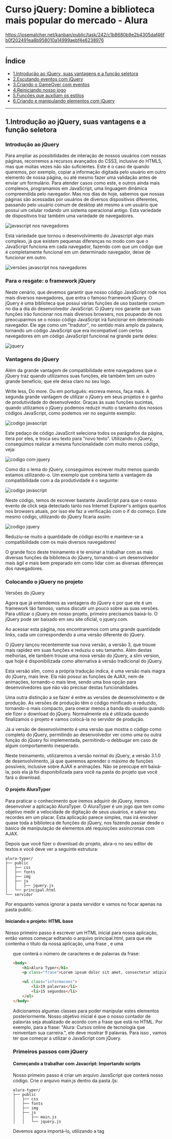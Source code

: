# Curso jQuery: Domine a biblioteca mais popular do mercado - Alura

https://josemalcher.net/kanban/public/task/242/c1b8680b9e2b4305daf46fb0f202491ea8b958010a14999aebf4e6238976



---

## <a name="indice">Índice</a>

- [1.Introdução ao jQuery, suas vantagens e a função seletora](#parte1)   
- [2.Escutando eventos com jQuery](#parte2)   
- [3.Criando o GameOver com eventos](#parte3)   
- [4.Reiniciando nosso jogo](#parte4)   
- [5.Funções que auxiliam os estilos](#parte5)   
- [6.Criando e manipulando elementos com jQuery](#parte6)   


---

## <a name="parte1">1.Introdução ao jQuery, suas vantagens e a função seletora</a>

### Introdução ao jQuery

Para ampliar as possibilidades de interação de nossos usuários com nossas páginas, recorremos a recursos avançados do CSS3, inclusive do HTML5, mas que muitas vezes não são suficientes. Este é o caso de quando queremos, por exemplo, copiar a informação digitada pelo usuário em outro elemento de nossa página, ou até mesmo fazer uma validação antes de enviar um formulário. Para atender casos como este, e outros ainda mais complexos, programamos em JavaScript, uma linguagem dinâmica compreendida pelo navegador.
Mas nos dias de hoje, sabemos que nossas páginas são acessadas por usuários de diversos dispositivos diferentes, passando pelo usuário comum de desktop até mesmo a um usuário que possuí um celular rodando um sistema operacional antigo. Esta variedade de dispositivos traz também uma variedade de navegadores.

![javascript nos navegadores](https://github.com/josemalcher/ALURA-Curso-jQuery-Domine-a-biblioteca-mais-popular-do-mercado/blob/master/img_git/sem_jquery_navegadores1.png?raw=true)

Esta variedade que tornou o desenvolvimento do Javascript algo mais complexo, já que existem pequenas diferenças no modo com que o JavaScript funciona em cada navegador, fazendo com que um código que é completamente funcional em um determinado navegador, deixe de funcionar em outro.

![versões javascript nos navegadores](https://github.com/josemalcher/ALURA-Curso-jQuery-Domine-a-biblioteca-mais-popular-do-mercado/blob/master/img_git/sem_jquery_navegadores.png?raw=true)


### Para o resgate: o framework jQuery

Neste cenário, que devemos garantir que nosso código JavaScript rode nos mais diversos navegadores, que entra o famoso framework jQuery. O jQuery é uma biblioteca que possuí várias funções de uso bastante comum no dia a dia do desenvolvedor JavaScript. O jQuery nos garante que suas funções irão funcionar nos mais diversos browsers, nos poupando de nos preocuparmos se o nosso código JavaScript irá funcionar em determinado navegador.
Ele age como um "tradutor", no sentido mais amplo da palavra, tornando um código JavaScript que era incompatível com certos navegadores em um código JavaScript funcional na grande parte deles:

![jquery](https://github.com/josemalcher/ALURA-Curso-jQuery-Domine-a-biblioteca-mais-popular-do-mercado/blob/master/img_git/com_jquery.png?raw=true)

### Vantagens do jQuery

Além da grande vantagem de compatibilidade entre navegadores que o jQuery traz quando utilizamos suas funções, ele também tem um outro grande benefício, que ele deixa claro no seu logo.

Write less, Do more. Ou em português: escreva menos, faça mais. A segunda grande vantagem de utilizar o jQuery em seus projetos é o ganho de produtividade do desenvolvedor. Graças às suas funções sucintas, quando utilizamos o jQuery podemos reduzir muito o tamanho dos nossos códigos JavaScript, como podemos ver no seguinte exemplo:

![codigo javascript](https://github.com/josemalcher/ALURA-Curso-jQuery-Domine-a-biblioteca-mais-popular-do-mercado/blob/master/img_git/codigo_sem_jquery_1.png?raw=true)

Este pedaço de código JavaScrit seleciona todos os parágrafos da página, itera por eles, e troca seu texto para "novo texto". Utilizando o jQuery, conseguimos realizar a mesma funcionalidade com muito menos código, veja:

![codigo com jquery](https://github.com/josemalcher/ALURA-Curso-jQuery-Domine-a-biblioteca-mais-popular-do-mercado/blob/master/img_git/codigo_com_jquery_1.png?raw=true)

Como diz o lema do jQuery, conseguimos escrever muito menos quando estamos utilizando-o.
Um exemplo que combina tanto a vantagem da compatibilidade com a da produtividade é o seguinte:

![codigo javascript](https://github.com/josemalcher/ALURA-Curso-jQuery-Domine-a-biblioteca-mais-popular-do-mercado/blob/master/img_git/codigo_sem_jquery_2.png?raw=true)

Neste código, temos de escrever bastante JavaScript para que o nosso evento de click seja detectado tanto nos Internet Explorer's antigos quantos nos browsers atuais, por isso ele faz a verificação com o if do começo. Este mesmo código, utilizando do jQuery ficaria assim:

![codigo jquery](https://github.com/josemalcher/ALURA-Curso-jQuery-Domine-a-biblioteca-mais-popular-do-mercado/blob/master/img_git/codigo_com_jquery_2.png?raw=true)

Reduziu-se muito a quantidade de código escrito e manteve-se a compatibilidade com os mais diversos navegadores!

O grande foco deste treinamento é te ensinar a trabalhar com as mais diversas funções da biblioteca do jQuery, tornando-o um desenvolvedor mais ágil e mais bem preparado em como lidar com as diversas diferenças dos navegadores.


### Colocando o jQuery no projeto

Versões do jQuery

Agora que já entendemos as vantagens do jQuery e por que ele é um framework tão famoso, vamos discutir um pouco sobre as suas versões.
Para utilizar o jQuery em nosso projeto, primeiro precisamos baixá-lo. O jQuery pode ser baixado em seu site oficial, o jquery.com. 

Ao acessar esta página, nos encontraremos com uma grande quantidade links, cada um correspondendo a uma versão diferente do jQuery. 

O jQuery lançou recentemente sua nova versão, a versão 3, que trouxe mais rapidez em suas funções e reduziu o seu tamanho. Além destas melhorias, ele também trouxe uma nova versão do jQuery, a slim version, que hoje é disponibilizada como alternativa à versão tradicional do jQuery.

Esta versão slim, como a própria tradução indica, é uma versão mais magra do jQuery, mais leve. Ela não possuí as funções de AJAX, nem de animações, tornando-o mais leve, sendo uma boa opção para desenvolvedores que não vão precisar destas funcionalidades.

Uma outra distinção a se fazer é entre as versões de desenvolvimento e de produção. As versões de produção têm o código minificado e reduzido, tornando-o mais compacto, para onerar menos a banda do usuário quando ele fizer o download do jQuery. Normalmente ela é utilizada quando finalizamos o projeto e vamos colocá-la no servidor de produção.

Já a versão de desenvolvimento é uma versão que mostra o código como completo do jQuery, permitindo ao desenvolvedor ver como uma ou outra função do jQuery foi implementada, permitindo-o debbugar em caso de algum comportamento inesperado.

Neste treinamento, utilizaremos a versão normal do jQuery, a versão 3.1.0 de desenvolvimento, já que queremos aprender o máximo de funções possíveis, inclusive sobre AJAX e animações. Não se preocupe em baixá-la, pois ela já foi disponibilizada para você na pasta do projeto que você fará o download.

#### O projeto AluraTyper

Para praticar o conhecimento que iremos adquirir de jQuery, iremos desenvolver a aplicação AluraTyper. O AluraTyper é um jogo que tem como objetivo medir a velocidade de digitação de seus usuários, e salvar seu recordes em um placar. Esta aplicação parece simples, mas irá envolver quase toda a biblioteca de funções do jQuery, nos fazendo passar desde o básico de manipulação de elementos até requisições assíncronas com AJAX.

Depois que você fizer o download do projeto, abra-o no seu editor de textos e você deve ver a seguinte estrutura:
```
alura-typer/
├── public
│   ├── css
│   ├── fonts
│   ├── img
│   ├── js
│   │   ├── jquery.js
│   └── principal.html
└── servidor
```
Por enquanto vamos ignorar a pasta servidor e vamos no focar apenas na pasta public.

#### Iniciando o projeto: HTML base

Nosso primeiro passo é escrever um HTML inicial para nossa aplicação, então vamos começar editando o arquivo principal.html, para que ele contenha o título da nossa aplicação, uma frase , e uma <ul> que conterá o número de caracteres e de palavras da frase:

```html
<body>
    <h1>Alura Typer</h1>
    <p class="frase">Lorem ipsum dolor sit amet, consectetur adipiscing elit, sed do eiusmod tempor incididunt ut labore et dolore magna aliqua.</p>

    <ul class="informacoes">
        <li>19 palavras</li>
        <li>15 segundos</li>
    </ul>
</body>
```

Adicionamos algumas classes para poder manipular estes elementos posteriormente.
Nosso objetivo inicial é que o nosso contador de palavras seja atualizado de acordo com a frase que está no HTML. Por exemplo, para a frase: "Alura: Cursos online de tecnologia que reinventam sua carreira.", ele deve mostrar 9 palavras. Para isso , vamos ter que começar a utilizar o JavaScript com jQuery.

### Primeiros passos com jQuery

#### Começando a trabalhar com Javacript: Importando scripts

Nosso primeiro passo é criar um arquivo JavaScript que conterá nosso código. Crie o arquivo main.js dentro da pasta /js:
```
alura-typer/
├── public
│   ├── css
│   ├── fonts
│   ├── img
│   ├── js
│   │   ├── main.js
│   │   └── jquery.js
```
Devemos agora importá-lo, utilizando a tag <script> no final da tag <body>, no arquivo principal.html:

```html
<--! Resto do código HTML -->
    <script src="js/main.js"></script>

</body>
</html>
```

Repare que importamos o script com o caminho js/main.js, já que ele está dentro da pasta /js.
Como o foco do treinamento é trabalhar com as funções do jQuery, vamos importar o jquery.js:

```html
<--! Resto do código HTML -->
    <script src="js/jquery.js"></script>
    <script src="js/main.js"></script>

</body>
</html>
```

Repare que importamos o jQuery acima do main.js, já que queremos utilizar a funções do jQuery dentro dele. É muito importante prestar atenção na ordem de importação dos seus scripts .js, para evitarmos bugs no nosso projeto.

#### Pegando a frase: A função seletora jQuery!

Para contarmos quantas palavras nossa frase tem, temos que ter acesso a ela dentro do nosso main.js. Precisamos selecionar o elemento do HTML dentro do JavaScript, e para isto nós vamos utilizar a função seletora do jQuery: A própria função jQuery().

Como o nosso parágrafo tem a classe frase (<p class="frase">...</p>), nós vamos utilizar esse seletor CSS na nossa função jQuery():

```javascript
//main.js
jQuery(".frase");
```

Mas precisamos salvar o elemento selecionado em uma variável:

```javascript
//main.js
var frase = jQuery(".frase");
```

Se você imprimir com um console.log(frase), você verá que conseguimos selecionar perfeitamente o elemento HTML, porém o que pode estar estranho aos seus olhos é que utilizamos a função jQuery(). É muito mais comum quando estudamos pela internet ver elementos sendo selecionados através do atalho para a função jQuery, representado pelo símbolo $. O $() é um atalho que nos economiza de escrever jQuery() toda vez que precisamos selecionar um elemento.

Como o jQuery se trata de produtividade, vamos a partir de agora utilizar a função $() para selecionar elementos!

Trocando no nosso código anterior:
```javascript
//main.js
var frase = $(".frase");
console.log(frase);
```

Vemos que o código continua funcionando igualmente.

#### Acessando o conteúdo de texto: função .text()

Mas o que estamos interessados é no conteúdo textual da tag <p>, ou seja o que está escrito de fato na frase.

Para conseguir acessar o texto da frase, vamos utilizar a função .text() do jQuery, que nos retorna o conteúdo de texto do elemento em formato de string, veja:

```javascript
//main.js
var frase = $(".frase").text();
console.log(frase);
// Retorno:
Lorem ipsum dolor sit amet, consectetur adipiscing...
```

Agora estamos salvando na variável o conteúdo em si da tag <p>, uma string com a frase que queremos contar o número de palavras!

#### Contando as palavras

Com a seguinte frase de exemplo: Alura: Cursos de tecnologia.

Sabemos que ela tem 4 palavras, pois conseguimos mentalmente diferenciar que cada palavra é separada por um espaço, e por isso conseguimos contá-las. Vamos adotar uma estratégia similar no código JavaScript para fazer a contagem. Quebraremos a nossa frase pelos espaços dela, e em seguida vamos contar as palavras restantes.

Primeiro, para quebrar uma string em espaços, vamos utilizar a conhecida função .split() do JavaScript tradicional, que nos retorna um array com as palavras separadas. Como queremos separar pelo espaço em branco(" "), vamos passar ele como parâmetro na função split:

```javascript
//main.js
var frase = $(".frase").text();
var numPalavras = frase.split(" ");
console.log(numPalavras);
// Retorno:
["Alura:", "Cursos", "de", "tecnologia"]
```

Como a variável numPalavras é um array, podemos nos aproveitar da propriedade .length dos arrays para nos dizer o tamanho do array, que é o mesmo do tamanho da frase recém dividida:

```javascript
//main.js
var frase = $(".frase").text();
var numPalavras = frase.split(" ").length;
console.log(numPalavras);
// Retorno:
4
```

#### Editando o número de palavras

Agora que conseguimos pegar o número de palavras da frase a ser digitada, precisamos alterar o indicador de palavras para que ele seja atualizado com este número. O primeiro passo é conseguir selecionar o elemento HTML que contém esta informação, para isso vamos envolver o número do indicador com um tag span, para que fique mais fácil acessá-lo:

```html
<!-- Restante do código HTML -->
    <ul class="informacoes">
        <li><span id="tamanho-frase">19</span> palavras</li>
        <li>15 segundos</li>
    </ul>
<!-- Restante do código HTML -->
```

E vamos selecionar essa tag span no main.js, utilizando a função $:

```javascript
//main.js
var frase = $(".frase").text();
var numPalavras = frase.split(" ").length;

var tamanhoFrase = $("#tamanho-frase");
```

Note que, como queremos selecionar através do id do elemento, utilizamos o seletor de id do CSS, a tralha (#).

Com o elemento selecionado, precisamos alterar o seu valor de texto para que ele contenha o número de palavras da frase, que está na variável numPalavras. Para isto vamos utilizar a função .text() do jQuery novamente, só que dessa vez vamos passar um parâmetro para ela, dizendo que queremos modificar o valor de texto do atributo:

```javascript
//main.js
var frase = $(".frase").text();
var numPalavras = frase.split(" ").length;

var tamanhoFrase = $("#tamanho-frase");
tamanhoFrase.text(numPalavras);
```

Ao reiniciar sua página, você deve notar que nosso indicador atualizou-se para o valor de palavras da frase! Conseguimos fazer a contagem automática de palavras.

Você pode notar que a função .text() do jQuery tem dois comportamentos, o primeiro , quando passamos sem nenhum parâmetro, nos retorna o valor de texto do elemento, e o segundo, quando passamos com um parâmetro, altera o valor de texto do elemento!

Diversas funções do jQuery tem essa característica, de variar o seu comportamento conforme os parâmetros passados, e você vai ver que este de retornar/alterar valor é um bastante comum. Vamos estudar várias outras como essa aqui no curso.

### Mãos na massa: Download inicial do projeto

Download do projeto e pré-requisitos: 
https://s3.amazonaws.com/caelum-online-public/jquery-alura-typer/stages/alura-typer-inicial.zip 

Para este curso precisamos fazer o download prévio do nosso projeto, que podemos baixar AQUI.
Você deve deszipar o arquivo baixado e encontrar uma estrutura como está:
```
alura-typer/
├── public
│   ├── css
│   │   └── estilos.css
│   ├── fonts
│   ├── img
│   ├── js
│   │   └── jquery.js
│   └── principal.html
└── servidor
```
Neste projeto também precisamos de um editor de textos para ser o nosso ambiente de desenvolvimento, eu recomendo o Atom , mas você pode usar outra opção de sua prefêrencia, como o Sublime Text 3 ou o Visual Studio Code (Win/Mac/Linux).

Também precisamos de um navegador para visualizar o resultado de nosso código, é recomendado o uso do Google Chrome.

Abra a pasta alura-typer/ no seu editor e o principal.html em seu navegador e vamos dar início ao desenvolvimento!


### Mãos na massa: Contando as palavras da frase e atualizando o seu contador

Agora podemos começar o desenvolvimento da página principal.html, o primeiro passo é escrever um HTML inicial, com o título da nossa aplicação, uma frase , e uma <ul> que conterá o número de caracteres e de palavras da frase, e algumas classes para manipular os elementos mais adiante:

```html
<body>
    <h1>Alura Typer</h1>
    <p class="frase">Lorem ipsum dolor sit amet, consectetur adipiscing elit, sed do eiusmod tempor incididunt ut labore et dolore magna aliqua.</p>

    <ul class="informacoes">
        <li>19 palavras</li>
        <li>15 segundos</li>
    </ul>
</body>
```

Para atualizar os contadores de acordo com a frase que está no HTML, teremos que começar a utilizar o Javascript com jQuery. Então vamos criar um arquivo que conterá nosso código, o arquivo main.js dentro da pasta public/js, e vamos importá-lo na página principal.html, como último elemento da tag <body>. 

Vamos aproveitar para importar o jQuery também, como queremos usar as suas dentro no main.js, vamos importá-lo como primeiro script:

```html
<--! Resto do código HTML -->
    <script src="js/jquery.js"></script>
    <script src="js/main.js"></script>

</body>
</html>
```

No main.js, vamos acessar a frase utilizando o atalho para a função jQuery, acessando-a através da classe do seu elemento:
```javascript
$(".frase");
```

Vamos acessar o seu conteúdo, o seu texto, através da função text() e guardá-lo em uma variável:

```javascript
var frase = $(".frase").text();
```

Sabemos que as palavras são separadas por um espaço em branco, então vamos quebrar a frase onde houver espaços, utilizando a função split():
```javascript
var frase = $(".frase").text();
frase.split(" ");
```
O retorno dessa função é um array com as palavras separadas, então se acessarmos o seu tamanho (length), temos o número de palavras da frase. Vamos guardar esse resultado em uma variável também:

```javascript
var frase = $(".frase").text();
var numPalavras = frase.split(" ").length;
```

Já conseguimos contar a quantidade de palavras, mas ainda falta atualizar o contador no HTML. Primeiramente devemos selecionar o elemento HTML que contém a contagem de palavras. Como queremos somente o número, vamos envolvê-lo em um span e colocar um id nele:

```html
<!-- Página principal.html -->
<!-- Restante do código HTML -->
    <ul class="informacoes">
        <li><span id="tamanho-frase">19</span> palavras</li>
        <li>15 segundos</li>
    </ul>
<!-- Restante do código HTML -->
``` 

Agora, no main.js, vamos selecionar essa tag span, e modificar o seu conteúdo, passando o número de palavras por parâmetro para a função text():
```javascript
var frase = $(".frase").text();
var numPalavras = frase.split(" ").length;

var tamanhoFrase = $("#tamanho-frase");
tamanhoFrase.text(numPalavras);
```

Ou seja, a função .text() tem dois comportamentos, o primeiro , quando utilizamos-a sem nenhum parâmetro, nos é retornado o valor de texto do elemento, e o segundo, quando passamos um parâmetro para a função, ela altera o valor de texto do elemento!

Ao reiniciar sua página, você deve notar que nosso indicador atualizou-se para o valor de palavras da frase! Conseguimos fazer a contagem automática de palavras.

### Para saber mais: As antigas versões do jQuery

Sobre a compatibilidade das versões:

http://jquery.com/browser-support/

Vimos que uma das principais vantagens do jQuery é a compatibilidade com os diversos navegadores que ele oferece. Na teoria, se visitarmos a página de compatibilidade do jquery ele diz que só suporta as duas últimas versões de cada navegador.

Ná prática, sabemos que não é bem assim e que é bem provável que o jQuery funcione bem na maioria dos navegadores recentes, mesmo que não estejam nas últimas duas versões. E mesmo assim, se visitarmos o gráfico dos browsers mais usados, vemos que a grande maioria dos usuários já está nas últimas versões do Browser:

![jquery cmpatibilidade](https://github.com/josemalcher/ALURA-Curso-jQuery-Domine-a-biblioteca-mais-popular-do-mercado/blob/master/img_git/suporte_jquery_navegadores.png?raw=true)

Mas e se precisarmos dar suporte ao IE 8 e versões antigas?

Se você está desenvolvendo algum tipo de sistema que deve atender ao máximo de usuários possíveis, talvez seja bom você utilizar uma versão especial do jQuery: a versão 1.12.
Esta versão em específica do jQuery ficou muito famosa, e recebe updates até hoje. Ela é focada para dar suporte aos navegadores antigos, como Internet Explorer 6-8, Opera 12.1x ou Safari 5.1+.

Então caso você seu website tenha um público de usuários que notadamente não atualiza seus softwares, como os usuários da China que ainda tem boa parte de seus usuários utilizando o Windows XP, é interessante você utilizar esta versão do jQuery, pois ela é focada em dar suporte maior aos browers antigos. Talvez algumas das funções que aprendemos aqui neste treinamento não sejam válidas no jQuery 1.12, mas um rápida consulta a documentação do jQuery resolverá suas dúvidas :) .




[Voltar ao Índice](#indice)

---

## <a name="parte2">2.Escutando eventos com jQuery</a>

### Eventos do jQuery

Sejam bem-vindos a mais um capítulo do treinamento de jQuery. Nós já implementamos corretamente o contador de palavras da frase a ser digitada e o próximo passo é disponibilizarmos um campo na página para o usuário poder digitar nele, para começarmos a ter uma interatividade com o jogo, já que atualmente nosso jogo somente conta as palavras.

Vamos colocar um textarea para o usuário digitar a frase e dois contadores, um para contar quantos caracteres o usuário digitou, e outro para contar quantas palavras foram digitadas.
Então, na página principal.html, logo após a ul de informações, colocamos o textarea:
```html
<textarea class="campo-digitacao" rows="8" cols ="40"></textarea>
```

E logo abaixo, criamos uma ul (semelhante à que já temos) com duas lis, cada uma representando um contador:

```html
<ul>
    <li><span id="contador-caracteres">0</span> caracteres</li>
    <li><span id="contador-palavras">0</span> palavras</li>
</ul>
```

### Trabalhando com eventos

O usuário já consegue digitar a frase no campo específico, mas os contadores permanecem zerados. Podemos fazer com que os contadores sejam atualizados toda vez que o usuário clicar no textarea, contando assim os caracteres e palavras já digitados e atualizando os respectivos spans.

Para fazer isso, temos que entender os famosos eventos do JavaScript. Como vocês já sabem, o JavaScript possui uma série de eventos, como um evento para click, double click, scroll, entre outras interatividades, e o jQuery nos facilita muito a escutar os eventos JavaScript dos nossos elementos.

Para comprovar isso, vamos utilizá-lo no caso acima, para atualizar os contadores toda vez que o usuário clicar no textarea. Vamos passo a passo. Primeiramente, no main.js, se queremos detectar um evento de clique no campo, primeiro devemos selecioná-lo:

```javascript
var campo = $(".campo-digitacao");
```

Agora, quando o campo for clicado, temos que "fazer alguma coisa". Essa ação de "quando o campo for..." faz referência à função on do jQuery, e como queremos o evento do clique no campo, passamos "click" para a função:

```javascript
var campo = $(".campo-digitacao");
campo.on("click");
```

E para "fazer algo" quando o campo for clicado, passamos um segundo parâmetro para a função on, passamos uma função, a já conhecida função anônima:

```javascript
var campo = $(".campo-digitacao");
campo.on("click", function() {

});
```

Dentro da função anônima, iremos implementar o que queremos que aconteça quando clicarem no campo. Toda vez que clicarem no campo, essa função será chamada. Para comprovar isso, podemos imprimir uma mensagem no console do navegador toda vez que o campo for clicado, para isso colocamos um console.log dentro da função:

```javascript
var campo = $(".campo-digitacao");
campo.on("click", function() {
    console.log("Cliquei no campo");
});
```

Atualizamos a página, abrimos o console do navegador e vemos que toda vez que clicamos no campo, a mensagem "Cliquei no campo" é exibida. Com isso, podemos partir para o nosso objetivo, que é contar as palavras. Nós já vimos anteriormente que uma boa maneira de contarmos as palavras, é pegar o conteúdo do campo, fazer um split nele no espaço e pegar o seu tamanho. Podemos utilizar essa mesma tática aqui, mas como pegar o valor do textarea?

No caso do textarea, o seu conteúdo não estará na propriedade text e sim no value, ou val, que é como o jQuery o chama:

```javascript
var campo = $(".campo-digitacao");
campo.on("click", function() {
    console.log(campo.val());
});
```

Agora toda vez que clicamos no campo, o seu conteúdo é impresso no console. Lembrando que o val nos dá acesso ao que está dentro de uma tag de input, como as tags input e textarea; já o text nos dá acesso ao que está dentro de uma tag de texto, como p, span e h1.

#### Contando os caracteres e as palavras digitadas
Agora que já sabemos como o val funciona (que é o conteúdo da nossa frase), podemos fazer o split nele e contar as palavras:

```javascript
var campo = $(".campo-digitacao");
campo.on("click", function() {
    var conteudo = campo.val();
    var qtdPalavras = conteudo.split(" ").length;
});
```

Para testar, vamos imprimir a quantidade de palavras para ver se estamos contando corretamente:
```javascript
var campo = $(".campo-digitacao");
campo.on("click", function() {
    var conteudo = campo.val();
    var qtdPalavras = conteudo.split(" ").length;
    console.log(qtdPalavras);
});
```

Aparentemente está funcionando, a cada clique no campo, é impresso a quantidade de palavras nele escritas. Mas não basta só contar as palavras, temos que atualizar o seu contador, ou seja, temos que selecionar o span e alterar o seu text, atribuindo a quantidade de palavras a ele:

```javascript
var campo = $(".campo-digitacao");
campo.on("click", function() {
    var conteudo = campo.val();
    var qtdPalavras = conteudo.split(" ").length;

    $("#contador-palavras").text(qtdPalavras);
});
```

Podemos escrever a frase, e a cada clique o contador é atualizado corretamente! Ótimo, agora só falta contar os caracteres, que é mais fácil ainda, é só pegarmos o conteúdo do campo, e o seu tamanho (length) será a quantidade de caracteres. Sabendo disso, podemos também atualizar o seu contador:

```javascript
var campo = $(".campo-digitacao");
campo.on("click", function() {
    var conteudo = campo.val();

    var qtdPalavras = conteudo.split(" ").length;
    $("#contador-palavras").text(qtdPalavras);

    var qtdCaracteres = conteudo.length;
    $("#contador-caracteres").text(qtdCaracteres);
});
```

#### O evento input

Pronto, só que para atualizar os contadores, estamos tendo sempre que clicar dentro do campo, o que não é nada legal, o ideal é que o contador seja atualizado enquanto o usuário digita. E para isso existe um evento específico de quando digitamos, colocamos dados em um campo, que é o evento input:

```javascript
var campo = $(".campo-digitacao");
campo.on("input", function() {
    var conteudo = campo.val();

    var qtdPalavras = conteudo.split(" ").length;
    $("#contador-palavras").text(qtdPalavras);

    var qtdCaracteres = conteudo.length;
    $("#contador-caracteres").text(qtdCaracteres);
});
```

Repare que agora, enquanto digitamos, o campo vai sendo atualizado, e era justamente isso que queríamos.

#### Separando através de Regexp

A contagem tanto das palavras quanto dos caracteres aparentemente está funcionando, mas se olharmos atentamente podemos reparar que se apagarmos alguma frase escrita, o contador de palavras ainda conta uma, além disso, se dermos vários espaços, o contador conta como se cada espaço equivalesse a uma palavra. Isso tem relação com o modo que estamos contando as palavras, fazendo um split em um espaço vazio.
Para contar mais precisamente temos que utilizar uma expressão regular no lugar do espaço vazio, uma expressão regular que busca qualquer caractere, exceto espaço vazio, essa expressão é /\S+/:

```javascript
var campo = $(".campo-digitacao");
campo.on("input", function() {
    var conteudo = campo.val();

    var qtdPalavras = conteudo.split(/\S+/).length;
    $("#contador-palavras").text(qtdPalavras);

    var qtdCaracteres = conteudo.length;
    $("#contador-caracteres").text(qtdCaracteres);
});
```

Agora os espaços não são mais considerados como palavras, mas a contagem sempre mostra a quantidade de palavras mais uma, para resolver isso vamos subtrair um do length do conteúdo:

```javascript
var campo = $(".campo-digitacao");
campo.on("input", function() {
    var conteudo = campo.val();

    var qtdPalavras = conteudo.split(/\S+/).length - 1;
    $("#contador-palavras").text(qtdPalavras);

    var qtdCaracteres = conteudo.length;
    $("#contador-caracteres").text(qtdCaracteres);
});
```

#### Mãos na massa: Contando através de eventos

Contando através de eventos

Vamos adicionar uma textarea à nossa página e começar a trabalhar com eventos. Mãos à obra :)

1) Abra o arquivo public/principal.html e adicione uma textara e um ul, logo após a ul de informações:
```html
<textarea class="campo-digitacao" rows="8" cols ="40"></textarea>

<ul>
    <li><span id="contador-caracteres">0</span> caracteres</li>
    <li><span id="contador-palavras">0</span> palavras</li>
</ul>
```

2) Vamos adicionar um evento ao nosso campo-digitacao. Abra o arquivo public/js/main.js e coloque no final:
```javascript
var campo = $(".campo-digitacao");
campo.on("input", function() {


});
```

Selecionamos o campo pelo nome da classe e já associamos o evento input com ele.

3) Dentro da função anônima do evento recupere o valor (val()) do campo, conta as palavras usando a função split(..) e imprime no console.
```javascript
var conteudo = campo.val();
var qtdPalavras = conteudo.split(/\S+/).length - 1;
$("#contador-palavras").text(qtdPalavras);

```

Você já pode testar esse código no navegador. O contador de palavras deve mostrar a quantidade de palavras.

4) Logo após do $("#contador-palavras") atualize também o contador de caracteres: 

```javascript
var qtdCaracteres = conteudo.length;
$("#contador-caracteres").text(qtdCaracteres);
```

5) Salve e teste o seu código no navegador:


#### Mãos na massa: Contando através de eventos
 
Segue o código completo do arquivo main.js:
```javascript
var frase = $(".frase").text();
var numPalavras  = frase.split(" ").length;
var tamanhoFrase = $("#tamanho-frase");

tamanhoFrase.text(numPalavras);


var campo = $(".campo-digitacao");
campo.on("input", function() {
    var conteudo = campo.val();
    var qtdPalavras = conteudo.split(/\S+/).length - 1;
    console.log(qtdPalavras);
    $("#contador-palavras").text(qtdPalavras);

    var qtdCaracteres = conteudo.length;
    $("#contador-caracteres").text(qtdCaracteres);

});

```



[Voltar ao Índice](#indice)

---

## <a name="parte3">3.Criando o GameOver com eventos</a>

### Game Over com eventos

Nosso jogo está começando a criar forma, mas está faltando algo característico de todo jogo, o Game Over. Nós temos um tempo limite para o usuário digitar a frase, então ele deve decrescer, e quando o mesmo zerar, o usuário perde o jogo, não conseguindo mais digitar no campo. Vamos começar?

#### Contagem regressiva para digitação

Assim que o usuário clicar no campo de digitação, a contagem regressiva deve iniciar, então primeiramente devemos detectar essa ação do usuário "entrar no campo". Será que podemos usar o evento click? Clicando no campo, nós entramos nele, ok. Mas será que essa é a única maneira? Não, podemos entrar no campo utilizando a tecla TAB também.

Pensando nisso, há um evento específico para quando entramos dentro de um campo, que é o evento focus, que é quando o campo ganha o foco para ser utilizado. Logo, no main.js, podemos começar a implementar o nosso código:
```javascript
campo.on("focus", function() {
});
```

Se queremos que o tempo decresça, temos que saber o seu valor. Para isso, na página principal.html, vamos envolver o tempo em uma tag <span>, e colocar o id tempo-digitacao:
```html
<ul class="informacoes">
    <li><span id="tamanho-frase">5</span> palavras</li>
    <li><span id="tempo-digitacao">10</span> segundos</li>
</ul>
```

Voltando ao main.js, vamos pegar o conteúdo do span e salvá-lo em uma variável:

```javascript
var tempoRestante = $("#tempo-digitacao").text();
campo.on("focus", function() {
});
```

Feito isso, temos que implementar a lógica. A cada segundo que se passar, temos que subtrair 1 do nosso tempo restante. Para tal, vamos utilizar a função setInterval do JavaScript, que faz com que uma determinada ação (passada como primeiro parâmetro) seja executada em um intervalo de tempo (passado como segundo parâmetro, no nosso caso, 1 segundo, ou 1000 milissegundos):

```javascript
var tempoRestante = $("#tempo-digitacao").text();
campo.on("focus", function() {
    setInterval(function() {

    }, 1000);
});
```

Dentro o setInterval podemos subtrair 1 do nosso tempo restante a cada segundo que passe, logo:

```javascript
var tempoRestante = $("#tempo-digitacao").text();
campo.on("focus", function() {
    setInterval(function() {
        tempoRestante--;
    }, 1000);
});
```

Falta agora atualizarmos o contador com o tempo restante, bem semelhante ao que já fizemos anteriormente:

```javascript
var tempoRestante = $("#tempo-digitacao").text();
campo.on("focus", function() {
    setInterval(function() {
        tempoRestante--;
        $("#tempo-digitacao").text(tempoRestante);
    }, 1000);
});
```

Perfeito, nosso tempo já está decrescendo, só que o mesmo ainda não influencia em nada no jogo, já que o usuário consegue ficar digitando mesmo com o tempo zerado. Vamos então desabilitar o campo para que o usuário não consiga mais digitar nada quando o tempo zerar.

A textarea possui um atributo disabled, que faz com que não consigamos digitar nada na mesma (justamente o que queremos). Então o que queremos é que quando o tempo chegar a 0, o JavaScript vai e "coloca" o atributo disabled na textarea. Como queremos adicionar um atributo, o jQuery nos auxilia disponibilizando a função attr.

Essa função funciona de maneira semelhante à função text, podendo pegar o valor de um atributo, ou modificá-lo. Por exemplo, para pegar o valor do atributo rows do nosso campo, fazemos:

```javascript
var campo = $(".campo-digitacao");
campo.attr("rows");
```

E para modificar o mesmo, passamos mais um parâmetro para a função, que é o novo valor do atributo, por exemplo:

```javascript
var campo = $(".campo-digitacao");
campo.attr("rows", 500);
```

Só que o atributo disabled não tem nenhum valor, só queremos colocá-lo na tag. Nesse caso, nós temos que informar isso passando o valor true (verdadeiro) para a função, assim estaremos "habilitando" o atributo:

```javascript
var tempoRestante = $("#tempo-digitacao").text();
campo.on("focus", function() {
    setInterval(function() {
        tempoRestante--;
        $("#tempo-digitacao").text(tempoRestante);
        campo.attr("disabled", true);
    }, 1000);
});
```

Como queremos desabilitar o campo somente quando o tempo chegar a 0, vamos envolver essa linha em uma condição if:

```javascript
var tempoRestante = $("#tempo-digitacao").text();
campo.on("focus", function() {
    setInterval(function() {
        tempoRestante--;
        $("#tempo-digitacao").text(tempoRestante);
        if (tempoRestante < 1) {
            campo.attr("disabled", true);
        }
    }, 1000);
});
```

Testamos e vemos que assim que o tempo chega a 0, o campo é travado, perfeito! Mas ainda temos um bug, porque o tempo continua decrescendo depois do 0, ou seja, ele fica negativo. Temos que fazer com que a função setInterval pare quando o tempo for 0, mas como?
Para isso, existe a função clearInterval, que recebe o id do setInterval como parâmetro. Vamos colocá-la dentro do nosso if:

```javascript
var tempoRestante = $("#tempo-digitacao").text();
campo.on("focus", function() {
    setInterval(function() {
        tempoRestante--;
        $("#tempo-digitacao").text(tempoRestante);
        if (tempoRestante < 1) {
            campo.attr("disabled", true);
            clearInterval(id);
        }
    }, 1000);
});
```

Mas atualmente não temos acesso a essa id da função setInterval, como consegui-lo? Toda função setInterval retorna o seu próprio id, logo basta guardarmos esse id em uma variável e passá-lo para a função clearInterval:

```javascript
var tempoRestante = $("#tempo-digitacao").text();
campo.on("focus", function() {
    var cronometroID = setInterval(function() {
        tempoRestante--;
        $("#tempo-digitacao").text(tempoRestante);
        if (tempoRestante < 1) {
            campo.attr("disabled", true);
            clearInterval(cronometroID);
        }
    }, 1000);
});
```

Podemos testar mais uma vez, e ver que agora tudo funciona como o esperado. Será?
#### Escutando um evento uma única vez

O que acontece se entrarmos vários vezes no nosso campo? Repare que toda vez que entramos no campo, o tempo decresce mais rápido, chegando até a ficar negativo! Isso acontece porque toda vez que o campo é focado, a nossa lógica é executada. O ideal seria que esse código só seja executado uma única vez.

O problema é que a função on fica escutando o evento o tempo todo, e para que ela funcione somente na primeira vez, existe a função one, que funciona exatamente como a função on, só que só escuta o evento uma única vez:

```javascript
var tempoRestante = $("#tempo-digitacao").text();
campo.one("focus", function() {
    var cronometroID = setInterval(function() {
        tempoRestante--;
        $("#tempo-digitacao").text(tempoRestante);
        if (tempoRestante < 1) {
            campo.attr("disabled", true);
            clearInterval(cronometroID);
        }
    }, 1000);
});
```

### Mãos na massa: Game over

Implementando a lógica de Game Over
Assim que o usuário clicar no campo de digitação, deve começar a contagem regressiva do jogo. Como apresentado no video, vamos implementar essa funcionalidade:

1) Abra o arquivo principal.html e envolva o tempo em uma tag <span>, colocando o id tempo-digitacao. Adicione o elemento span apenas dentro da segunda li:
```html
<ul class="informacoes">
    <li><span id="tamanho-frase">5</span> palavras</li>
    <li><span id="tempo-digitacao">10</span> segundos</li>
</ul>
```

Repare que usamos a ul com a classe informacoes.
2) Abra o arquivo main.js e acrescente no final o código para selecionar o elemento span:
var tempoRestante = $("#tempo-digitacao").text();
3) Ainda no main.js adicione logo depois da variável tempoRestante o evento blur que fica associando com o nosso campo:

```javascript
var tempoRestante = $("#tempo-digitacao").text();
campo.one("focus", function() {
    //aqui vem mais
});
```

Repare que já usamos a função one que garante que o evento será associado apenas uma vez.
4) Dentro da função anônima usa o setInterval para diminiur o tempoRestante a cada segundo:
```javascript
var tempoRestante = $("#tempo-digitacao").text();
campo.one("focus", function() {
    var cronometroID = setInterval(function() {
        tempoRestante--;
        //aqui vem mais
    }, 1000);
});
```

Perceba que a função setInterval devolve uma id (cronometroID).
5) Agora só falta atualizar o tempo-digitacao no DOM e verificar se o tempo já esgotou. Lembra-se de desabilitar o campo através da função attr e de limpar o intervalo (clearInterval): 
```javascript
var tempoRestante = $("#tempo-digitacao").text();
campo.one("focus", function() {
    var cronometroID = setInterval(function() {
        tempoRestante--;
        $("#tempo-digitacao").text(tempoRestante);
        if (tempoRestante < 1) {
            campo.attr("disabled", true);
            clearInterval(cronometroID);
        }
    }, 1000);
});
```

6) Pronto, salve tudo e teste no seu navegador!


### Mãos na massa: Game over
 
Implementando cada mais funcionalidades o nosso código também cresceu. No próximo capítulo vamos organizar o nosso código melhor!
```javascript
var frase = $(".frase").text();
var numPalavras  = frase.split(" ").length;
var tamanhoFrase = $("#tamanho-frase");

tamanhoFrase.text(numPalavras);


var campo = $(".campo-digitacao");
campo.on("input", function() {
    var conteudo = campo.val();
    var qtdPalavras = conteudo.split(/\S+/).length - 1;
    console.log(qtdPalavras);
    $("#contador-palavras").text(qtdPalavras);

    var qtdCaracteres = conteudo.length;
    $("#contador-caracteres").text(qtdCaracteres);

});

var tempoRestante = $("#tempo-digitacao").text();
campo.one("focus", function() {
    var cronometroID = setInterval(function() {
        tempoRestante--;
        $("#tempo-digitacao").text(tempoRestante);
        if (tempoRestante < 1) {
            campo.attr("disabled", true);
            clearInterval(cronometroID);
        }
    }, 1000);
});
```

[Voltar ao Índice](#indice)

---

## <a name="parte4">4.Reiniciando nosso jogo</a>

### Código atal
```html
<!DOCTYPE html>
<html lang="en">

<head>
    <meta charset="UTF-8">
    <meta name="viewport" content="width=device-width, initial-scale=1.0">
    <meta http-equiv="X-UA-Compatible" content="ie=edge">
    <title>Alura Typer</title>
</head>

<body>
    <h1>Alura Typer</h1>
    <p class="frase">Esta frase tem varias e varias palavras. Esta frase tem varias e varias palavras</p>
    <ul class="informacoes">
        <li>
            <span id="tamanho-frase">5</span> palavras</li>
        <li><span id="tempo-digitacao">10</span> segundos</li>
    </ul>

    <textarea class="campo-digitacao" rows="8" cols="40"></textarea>
    <button id="botao-reiniciar">Reiniciar Jogo</button>

    <ul>
        <li>
            <span id="contador-caracteres">0</span> caracteres</li>
        <li><span id="contador-palavras">0</span> palavras</li>
    </ul>

    <script src="js/jquery-3.3.1.min.js"></script>
    <script src="js/main.js"></script>
</body>

</html>
```

```javascript
var tempoInicial = $("#tempo-digitacao").text();
var campo = $(".campo-digitacao");

//$(document).readyState(function(){
$(function(){
    atualizaTamanhoFrase();
    inicializaContadores();
    inicializaCronometro();
    $("#botao-reiniciar").click(reinicializaJogo) ;
});

function atualizaTamanhoFrase() {
    var frase = $(".frase").text();
    var numPalavras = frase.split(" ").length;
    var tamanhoFrase = $("#tamanho-frase");
    tamanhoFrase.text(numPalavras);
}

function inicializaContadores() {
    campo.on("input", function () {
        var conteudo = campo.val();

        var qtdPalavras = conteudo.split(/\S+/).length - 1;
        $("#contador-palavras").text(qtdPalavras);

        var qtdCaracteres = conteudo.length;
        $("#contador-caracteres").text(qtdCaracteres);
    });
}

function inicializaCronometro() {
    var tempoRestante = $("#tempo-digitacao").text();
    campo.one("focus", function () {
        var cronometroID = setInterval(function () {
            tempoRestante--;
            //console.log(tempoRestante);
            $("#tempo-digitacao").text(tempoRestante);
            if (tempoRestante < 1) {
                campo.attr("disabled", true);
                clearInterval(cronometroID);
            }
        }, 1000);
    });
}

/* $("#botao-reiniciar").on("click", function(){
    console.log("BOão Clicado");
}); */
/* 
$("#botao-reiniciar").click(function () {
    //console.log("Botão clicando com .click()");
}); */
function reinicializaJogo() {
    campo.attr("disabled", false);
    campo.val("");
    $("#contador-palavras").text("0");
    $("#contador-caracteres").text("0");
    $("#tempo-digitacao").text(tempoInicial);
    inicializaCronometro();
}

```

### Reiniciando o jogo

Queremos dar a opção do nosso usuário reiniciar o nosso jogo sem ter que recarregar a página, e para isto vamos implementar um pequeno botão, que ao ser clicado, vai zerar os nosso campos e contadores, permitindo o usuário iniciar uma nova rodada no jogo.

Como primeiro passo, vamos adicionar um <button> no nosso HTML, abaixo da <textarea>:
```html
<!-- Restante do HTML -->

<textarea class="campo-digitacao" rows="8" cols="40"></textarea>
<button id="botao-reiniciar">Reiniciar Jogo</button>

<!-- Restante do HTML -->
```

Agora precisamos atrelar um evento de click neste botão recém criado. Até agora , vimos como fazer isto através da função on("click",function(){...}) do jQuery, porém vamos aprender um novo modo de ter acesso a este evento.

#### Um atalho para função on("click"), a shorthand click()

Os eventos do Javascript que são mais comuns, como o click, blur( evento de sair de um campo), dblclick(Clique duplo) tem funções próprias no jQuery, que são funções de atalho, evitando precisar chamar a função on() e chamando diretamente a função do próprio evento.
Veja no exemplo abaixo, aonde capturamos o evento de click em um título e exibimos uma mensagem no console como resposta:
```javascript
var titulo = $("#titulo");
titulo.on("click",function(){
    console.log("Titulo foi clicado!");
});
```

Poderíamos executar este mesmo evento e ação com a função de atalho click():

```javascript
var titulo = $("#titulo");
titulo.click(function(){
    console.log("Titulo foi clicado!");
});
```

Podemos ser mais sucintos ainda e escrever tudo em uma linha só:

```javascript
$("#titulo").click(function(){
    console.log("Titulo foi clicado!");
});
```

Como o jQuery é uma grande ajuda na produtividade, ele disponibiliza algumas dessas funções de atalho, que são mais curtas e simples para agilizar a vida do programador.
Vamos atrelar um evento de click no nosso botão com está nova função:

```javascript
//main.js

$("#botao-reiniciar").click(function(){
    console.log("Reiniciando o jogo...");
});
```

#### Reiniciando o jogo: tratando do campo

Agora que estamos detectando o evento de click no botão reiniciar, vamos começar a retornar o jogo para estado inicial, como se o usuário estivesse acabado de entrar na página. O primeiro passo é habilitarmos o campo novamente, pois quando colocamos o atributo disabled nele na hora do Game Over impedimos o usuário de digitar.
Para removê-lo, vamos nos aproveitar da função .attr() do jQuery:
```javascript
//main.js

$("#botao-reiniciar").click(function(){
    campo.attr("disabled", false);
});
```

A função .attr() nos permite colocar, retirar ou modificar valores de atributos de elementos HTML.

Agora com o campo digitável, precisamos zera-lo, pois ele ainda contêm os resquicíos da ultima jogada do nosso usuário. Queremos que o conteúdo da <textarea> seja zerado, fique vazio.

Sabemos que para manipular o conteúdo de um elemento de input do usuário, como a <textarea>, temos que utilizar a função .val(), e como queremos que ela fique vazia , faremos assim:
```javascript
//main.js

$("#botao-reiniciar").click(function(){
    campo.attr("disabled", false);
    campo.val("");
});
```

Colocando o conteúdo(.val()) do campo como vazio(""), ele ficará zerado.
Agora nosso campo está limpo e pode ser digitado novamente.

#### Reiniciando o jogo: zerando os contadores

Nosso próximo passo é retornar os contadores para seu estado inicial, ou seja, com zero palavras.

Este é mais fácil, basta selecionar os dois contadores e substituir o texto dos <span> por 0.

```javascript
//main.js

$("#botao-reiniciar").click(function(){
    campo.attr("disabled", false);
    campo.val("");
    $("#contador-palavras").text("0");
    $("#contador-caracteres").text("0");
});
```

Com os contadores zerados, fica faltando apenas ajustar o tempo inicial!

#### Reiniciando o jogo: restaurando o tempo inicial

Para obtermos o tempo inicial, temos que guarda-lo numa variável assim que iniciamos a aplicação, pois como alteramos o valor do tempo depois, acabamos perdendo-o. Vamos criar uma variável chamada tempoInicial e capturar o valor assim que o script foi carregado:

```javascript
//main.js
var tempoInicial = $("#tempo-digitacao").text();

// Resto do código
```

Agora que temos o valor do tempo inicial, podemos reatribui-lo ao marcador de tempo quando clicarmos no botão de reiniciar:

```javascript
//main.js

$("#botao-reiniciar").click(function(){
    campo.attr("disabled", false);
    campo.val("");
    $("#contador-palavras").text("0");
    $("#contador-caracteres").text("0");
    $("#tempo-digitacao").text(tempoInicial);
});
```

Agora o tempo inicial é restaurado corretamente.

#### Reiniciando o jogo: atrelando o evento de focus ao campo

Nosso botão reiniciar está quase funcionando completamente, ele já zera os campos e contadores, e restaura o tempo inicial! No entanto, ao testar o botão, percebemos que o jogo não será reinicializado.

O problema é que o evento input do campo foi associando apenas uma vez (one) pelo nosso código. Para resolver bastaria reatrelar um novo evento de focus ao campo, que fará o trabalho do cronômetro. O nosso evento de focus deve ser atribuído novamente com a função one do jQuery, pois como vimos só queremos que ele seja executado uma única vez.
Para fazer isto, poderíamos simplesmente copiar e colar o código que implementa o cronometro. Lembrando do código que você já escreveu:

```javascript
var tempoRestante = $("#tempo-digitacao").text();
campo.one("focus",function(){
    var cronometroID = setInterval(function(){
        tempoRestante--;
        $("#tempo-digitacao").text(tempoRestante);
        if(tempoRestante < 1){
            campo.attr("disabled", true);
            clearInterval(cronometroID);
        }
    },1000);
});
```

Poderíamos usar esse código dentro da função de click() do botão reiniciar, porém isto seria uma má prática de programação, pois estaríamos colando código repetido em dois lugares diferentes!

Sabemos que podemos reaproveitar este pedaço de código caso ele estivesse mais modularizado e organizado em funções. Como nosso código está crescendo muito, agora é uma boa hora de fazer esta separação de responsabilidades.

### Organizando o nosso código em funções

Vamos separar cada bloco de código em uma função com um nome bem semântico, que especifique o que aquele bloco de código fará. Vamos começar pelo topo do arquivo main.js, aonde temos este bloco de código:

```javascript
var frase = $(".frase").text();
var numPalavras  = frase.split(" ").length;
var tamanhoFrase = $("#tamanho-frase");
tamanhoFrase.text(numPalavras);
```

Vemos que ele é responsável por atualizar o tamanho da frase, logo vamos envolvê-lo numa função de mesmo nome:

```javascript
function atualizaTamanhoFrase() {
    var frase = $(".frase").text();
    var numPalavras  = frase.split(" ").length;
    var tamanhoFrase = $("#tamanho-frase");
    tamanhoFrase.text(numPalavras);
}
```

Continuando a olhar o arquivo main.js, vemos o trecho abaixo:
```javascript
var campo = $(".campo-digitacao");
campo.on("input",function(){
    var conteudo = campo.val();

    var qtdPalavras = conteudo.split(/\S+/).length;
    $("#contador-palavras").text(qtdPalavras);

    var qtdCaracteres = conteudo.length;
    $("#contador-caracteres").text(qtdCaracteres);
});
```

Claramente aqui temos outro bloco de função, já que este pedaço de código é inteiramente responsável por inicializar os contadores de palavras e caracteres. Vamos deixar a variável campo em separada no topo do main.js, pois ela é utilizada em vários locais e vamos envolver este bloco em uma função:

```javascript
//var campo fica no topo da página
function inicializaContadores() {
    campo.on("input",function(){
        var conteudo = campo.val();

        var qtdPalavras = conteudo.split(/\S+/).length;
        $("#contador-palavras").text(qtdPalavras);

        var qtdCaracteres = conteudo.length;
        $("#contador-caracteres").text(qtdCaracteres);
    });
}
```

Continuando a olhar o main.js vamos encontrar mais um bloco que já precisamos que se tornasse uma função, o bloco que inicializa o cronometro para marcar o tempo:

```javascript
var tempoRestante = $("#tempo-digitacao").text();
campo.one("focus", function() {
    var cronometroID = setInterval(function() {
        tempoRestante--;
        $("#tempo-digitacao").text(tempoRestante);
        if (tempoRestante < 1) {
            campo.attr("disabled", true);
            clearInterval(cronometroID);
        }
    }, 1000);
});
```

Vamos envolvê-lo em uma função:
```javascript
function inicializaCronometro() {
    var tempoRestante = $("#tempo-digitacao").text();
    campo.one("focus", function() {
        var cronometroID = setInterval(function() {
            tempoRestante--;
            $("#tempo-digitacao").text(tempoRestante);
            if (tempoRestante < 1) {
                campo.attr("disabled", true);
                clearInterval(cronometroID);
            }
        }, 1000);
    });
}
```

Por último o nosso código recém escrito, que tem como função reiniciar o nosso jogo. Vamos separar a função seletora da função de reiniciar e também separa-lo em uma função com nome semântico:

```javascript
$("#botao-reiniciar").click(reiniciaJogo);
function reiniciaJogo(){
    campo.attr("disabled",false);
    campo.val("");
    $("#contador-palavras").text("0");
    $("#contador-caracteres").text("0");
    $("#tempo-digitacao").text(tempoInicial);
}
```

Agora sim nosso código está bem mais organizado e modularizado, com blocos de função com responsabilidades bem definidas.
Podemos agora chamar a função inicializaCronometro dentro da reiniciaJogo, já que agora são código reaproveitáveis:
```javascript
$("#botao-reiniciar").click(reiniciaJogo);
function reiniciaJogo(){
    campo.attr("disabled",false);
    campo.val("");
    $("#contador-palavras").text("0");
    $("#contador-caracteres").text("0");
    $("#tempo-digitacao").text(tempoInicial);
    // Adicionamos aqui \/
    inicializaCronometro();
}
```

Graças a nossa separação podemos fazer o reuso de uma mesma função em diversos pedaços do código.

#### Código organizado...mas funcionando?

Conseguimos separar nosso código em diversas funções, com nomes bem claros que especificam suas funcionalidades, porém se você abrir a página, verá que o nosso jogo Alura Typer não está mais funcionando como deveria! Ele não conta palavras, os eventos não são atribuídos e tudo que foi feito até agora parou de funcionar.

Como agora todo nosso código está isolado dentro de funções, precisamos que alguém invoque estas funções para que elas sejam executadas! Afinal nossos eventos só serão atrelados aos elementos HTML quando nossas funções forem chamadas!

Para fazer isto, vamos utilizar uma função do jQuery que aguarda a página ser carregada e depois executa seu conteúdo: a função $(document).ready()
Sabemos que para que o Javascript manipule uma página com segurança ele deve aguardar todos os seus elementos serem carregados, e é exatamente ai que a função $(document).ready() vai entrar. Vamos coloca-la no nosso código e assim que a página for carregada ela irá executar nossas funções para nós:

```javascript
//main.js
$(document).ready(function(){
    atualizaTamanhoFrase();
    inicializaContadores();
    inicializaCronometro();
    $("#botao-reiniciar").click(reiniciaJogo);
});
```

#### Vamo aproveitar e atrelar o evento quando da função iniciar dentro dela também.

Como está é uma função bastante utilizada do jQuery, ela também tem um atalho , que é a função chamada deste modo : $(function() { ... }); . Quando passamos uma função dentro da função $() , estamos na verdade utilizando a função $(document).ready(). Como é mais prático utilizar este segundo modo, vamos alterar nosso código:

```javascript
//main.js
$(function(){
    atualizaTamanhoFrase();
    inicializaContadores();
    inicializaCronometro();
    $("#botao-reiniciar").click(reiniciaJogo);
});
```

Conferindo a organização
Depois de separada e organizado, nosso código deve deste modo:

```javascript
//main.js
var tempoInicial = $("#tempo-digitacao").text();
var campo = $("#campo-digitacao");

$(function(){
    atualizaTamanhoFrase();
    inicializaContadores();
    inicializaCronometro();
    $("#botao-reiniciar").click(reiniciaJogo);
});

function atualizaTamanhoFrase(){
    ...
}
function inicializaContadores(){
    ...
}
function inicializaCronometro(){
    ...
}
function reiniciaJogo(){
    ...
}
```

Apesar deste pequeno trabalho inicial de organizar o código, daqui pra frente mantê-lo será muito mais fácil, pois agora podemos usar e abusar de nossas funções para reaproveitar bastante as funcionalidades.

E nossa função de reiniciar funciona corretamente, fazendo com que nosso usuário possa jogar o AluraTyper repetidas vezes sem precisar apelar para o botão F5!


### Mãos na massa: Botão para reinicializar o jogo

####Criando o botão reiniciar

1) Como primeiro passo, adicione um <button> na página principal.html, logo abaixo da <textarea>:
```html
<button id="botao-reiniciar">Reiniciar Jogo</button>
```

2) No arquivo main.js atrele o evento de click com no nosso botão. Dentro da função do evento reative o o campo pela função attr:
```javascript
$("#botao-reiniciar").click(function(){
    campo.attr("disabled", false);
    //aqui vem mais
});
```
3) Ainda na função do evento reinicie o campo, o contador-palavras e o contador-caracteres:
```javascript
$("#botao-reiniciar").click(function(){
    campo.attr("disabled", false);
    //inicializando os campos
    campo.val("");
    $("#contador-palavras").text("0");
    $("#contador-caracteres").text("0");
});
```
4) Falta ainda reinicializar o tempo inicial. Vamos guardar o tempoInicial em uma variável auxiliar. No início do arquivo main.js, logo após tamanhoFrase.text(numPalavras); adicione:
```javascript
var tempoInicial = $("#tempo-digitacao").text();
```
5) Agora use esssa variável dentro da função do evento click do nosso botão:
```javascript
$("#botao-reiniciar").click(function(){
    campo.attr("disabled", false);
    campo.val("");
    $("#contador-palavras").text("0");
    $("#contador-caracteres").text("0");

    $("#tempo-digitacao").text(tempoInicial); //novo

});
```

Isso faz que o tempo inicial volte ao elemento tempo-digitacao.

6) Salve tudo e teste no navegador. O botão já deve reinicializar os valores. 
No entanto ainda não está 100%. Qual é o problema?.

### Mãos na massa: Organizando o código

Objetivo desse exercício é separar cada bloco de código em uma função e resolver o problema de reinicialização do jogo. Muito cuidado nesse exercício para realmente usar o mesmo código dentro das funções.

1) Envolva as variáveis frase, numPalavras e a inicicialização da tamanhoFrase dentro de uma função atualizaTamanhoFrase:
```javascript
function atualizaTamanhoFrase() {
    var frase = $(".frase").text();
    var numPalavras  = frase.split(" ").length;
    var tamanhoFrase = $("#tamanho-frase");
    tamanhoFrase.text(numPalavras);
}
```

2) Envolva o evento input do campo dentro de uma função inicializaContadores:
```javascript
function inicializaContadores() {
    campo.on("input", function() {
        var conteudo = campo.val();

        var qtdPalavras = conteudo.split(/\S+/).length - 1;
        $("#contador-palavras").text(qtdPalavras);

        var qtdCaracteres = conteudo.length;
        $("#contador-caracteres").text(qtdCaracteres);

    });
}
```

Cuidado, repare que a inicialização da variável campo não ficou nessa função!
3) Agora envolva a variável tempoRestante junto com o evento focus do campo dentro de uma função inicializaCronometro:
```javascript
function inicializaCronometro() {
    var tempoRestante = $("#tempo-digitacao").text();
    campo.one("focus", function() {
        var cronometroID = setInterval(function() {
            tempoRestante--;
            $("#tempo-digitacao").text(tempoRestante);
            if (tempoRestante < 1) {
                campo.attr("disabled", true);
                clearInterval(cronometroID);
            }
        }, 1000);
    });
}
```

4) O nosso nosso botão para reiniciar vai receber na função click o nome da função:

```javascript
$("#botao-reiniciar").click(reiniciaJogo);
```
Todo o código que estava dentro da função do evento click deve estar dentro da função reiniciaJogo:
```javascript
function reiniciaJogo(){
    campo.attr("disabled",false);
    campo.val("");
    $("#contador-palavras").text("0");
    $("#contador-caracteres").text("0");
    $("#tempo-digitacao").text(tempoInicial);
    inicializaCronometro(); //novo
}
```

Repare que já estamos chamando a função inicializaCronometro dentro da função reiniciaJogo. 

5) Como agora todo nosso código está isolado dentro de funções, precisamos que alguém invoque estas funções para que elas sejam executadas! nções forem chamadas!
Para fazer isto, vamos utilizar uma função do jQuery que aguarda a página ser carregada e depois executa seu conteúdo: a função $(document).ready()
Para tal, adicione no ínicio da página logo após da declaração das variaveis já existentes:
```javascript
//as duas vars já devem existir
var campo = $(".campo-digitacao");
var tempoInicial = $("#tempo-digitacao").text();

//nova funcao
$(function(){
    atualizaTamanhoFrase();
    inicializaContadores();
    inicializaCronometro();
    $("#botao-reiniciar").click(reiniciaJogo);
});

//outras funções omitidas
```
6) Salve e teste o seu código! 

Objetivo desse exercício foi organizar o nosso código em funções para deixar mais claro e mais reutilizável.
A refatoração valeu a pena no nosso código mas foi algo mais difícil de acompanhar, por isso estamos colocando o código do arquivo main.js para sua comparação:
```javascript
var campo = $(".campo-digitacao");
var tempoInicial = $("#tempo-digitacao").text();

$(function(){
    atualizaTamanhoFrase();
    inicializaContadores();
    inicializaCronometro();
    $("#botao-reiniciar").click(reiniciaJogo);
});


function atualizaTamanhoFrase() {

    var frase = $(".frase").text();
    var numPalavras  = frase.split(" ").length;
    var tamanhoFrase = $("#tamanho-frase");
    tamanhoFrase.text(numPalavras);
}

function inicializaContadores() {

    campo.on("input", function() {
        var conteudo = campo.val();

        var qtdPalavras = conteudo.split(/\S+/).length - 1;
        $("#contador-palavras").text(qtdPalavras);

        var qtdCaracteres = conteudo.length;
        $("#contador-caracteres").text(qtdCaracteres);

    });
}

function inicializaCronometro() {

    var tempoRestante = $("#tempo-digitacao").text();
    campo.one("focus", function() {
        var cronometroID = setInterval(function() {
            tempoRestante--;
            $("#tempo-digitacao").text(tempoRestante);
            if (tempoRestante < 1) {
                campo.attr("disabled", true);
                clearInterval(cronometroID);
            }
        }, 1000);
    });
}

$("#botao-reiniciar").click(reiniciaJogo);

function reiniciaJogo(){
    campo.attr("disabled", false);
    campo.val("");
    $("#contador-palavras").text("0");
    $("#contador-caracteres").text("0");

    $("#tempo-digitacao").text(tempoInicial);
    inicializaCronometro();
}
```

### (Opcional) Desabilitando o botão na hora certa
O nosso botão reiniciar funciona corretamente, porém ele fica habilitado enquanto o usuário está jogando e o tempo passando, e caso ele clique no botão, o cronômetro irá tentar reiniciar e acontecerá um bug! Faça o teste aí.

Para resolver isto, podemos desabilitar o botão de reiniciar caso o usuário dê início ao jogo e o crônometro comece a descer, depois, ao fim do jogo, podemos reabilitar o botão novamente para o usuário poder reiniciá-lo.

Para desabilitar o botão, basta adicionar o atributo disabled nele, algo que já sabemos fazer. Dentro da função inicializaCronometro, no evento de focus:
```javascript
function inicializaCronometro() {
    var tempoRestante = $("#tempo-digitacao").text();
    campo.one("focus", function() {
        // Adicione aqui
        $("#botao-reiniciar").attr("disabled",true);
        ...
}
```

Assim quando o usuário começar a digitar o botão será desabilitado. Para reabilitá-lo ao fim do jogo vamos remover o atributo disabled na função inicializaCronometro, dentro do if que determina o fim do jogo:
```javascript
function inicializaCronometro() {
    ...
            if (tempoRestante < 1) {
                campo.attr("disabled", true);
                clearInterval(cronometroID);
                //Adicione aqui
                $("#botao-reiniciar").attr("disabled", false);
            }
    ...
}
```

Pronto, este é um modo de não deixar nossos usuários reiniciar o jogo no meio de uma digitação.



[Voltar ao Índice](#indice)

---

## <a name="parte5">5.Funções que auxiliam os estilos</a>



[Voltar ao Índice](#indice)

---

## <a name="parte6">6.Criando e manipulando elementos com jQuery</a>


[Voltar ao Índice](#indice)

---

